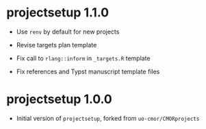 # projectsetup 1.1.0

* Use `renv` by default for new projects

* Revise targets plan template

* Fix call to `rlang::inform` in `_targets.R` template

* Fix references and Typst manuscript template files

# projectsetup 1.0.0

* Initial version of `projectsetup`, forked from `uo-cmor/CMORprojects`